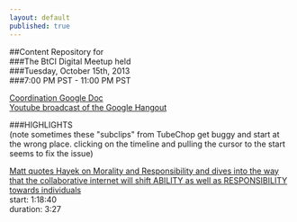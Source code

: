 ```yaml
---
layout: default
published: true
---  
```

##Content Repository for  
###The BtCI Digital Meetup held  
###Tuesday, October 15th, 2013  
###7:00 PM PST - 11:00 PM PST  
  
[Coordination Google Doc](https://docs.google.com/spreadsheet/ccc?key=0Aqe_OvhjNeDPdHdOMkFDeDJvTE9FRmlSSk5xcTVLZWc&usp=sharing)  
[Youtube broadcast of the Google Hangout](http://www.youtube.com/watch?v=RiJvSKwn3nE&feature=share)

###HIGHLIGHTS  
(note sometimes these "subclips" from TubeChop get buggy and start at the wrong place.  clicking on the timeline and pulling the cursor to the start seems to fix the issue)  
  
[Matt quotes Hayek on Morality and Responsibility and dives into the way that the collaborative internet will shift ABILITY as well as RESPONSIBILITY towards individuals](http://www.tubechop.com/watch/1571710)  
start: 1:18:40   
duration: 3:27  
